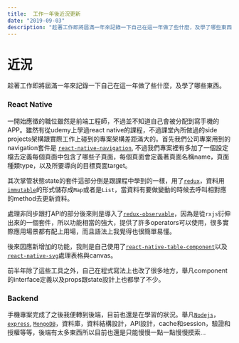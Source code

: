 ```yaml
---
title:  工作一年後近況更新
date: "2019-09-03"
description: "趁著工作即將屆滿一年來記錄一下自己在這一年做了些什麼，及學了哪些東西。"
---
```


# 近況
趁著工作即將屆滿一年來記錄一下自己在這一年做了些什麼，及學了哪些東西。

### React Native
一開始應徵的職位雖然是前端工程師，不過並不知道自己會被分配到寫手機的APP。雖然有從udemy上學過react native的課程，不過課堂內所做過的side projects架構跟實際工作上碰到的專案架構差距滿大的。首先我們公司專案用到的navigation套件是 [`react-native-navigation`](https://github.com/wix/react-native-navigation), 不過我們專案裡有多加了一個設定檔去定義每個頁面中包含了哪些子頁面，每個頁面會定義著頁面名稱name，頁面種類type，以及所要導向的目標頁面target。

其次掌管狀態state的套件這部分倒是跟課程中學到的一樣，用了[`redux`](https://chentsulin.github.io/redux/)，資料用[`immutable`](https://immutable-js.github.io/immutable-js/)的形式儲存成`Map`或者是`List`，當資料有要做變動的時候去呼叫相對應的method去更新資料。

處理非同步跟打API的部分後來則是導入了[`redux-observable`](https://github.com/redux-observable/redux-observable)，因為是從`rxjs`衍伸出來的一個套件，所以功能相當的強大，提供了許多operators可以使用，很多實際應用場景都有配上用場，而且語法上我覺得也很簡單易懂。

後來因應新增加的功能，我則是自己使用了[`react-native-table-component`](https://github.com/Gil2015/react-native-table-component#readme)以及[`react-native-svg`](https://github.com/react-native-community/react-native-svg)處理表格與canvas。

前半年除了這些工具之外，自己在程式寫法上也改了很多地方，舉凡component的interface定義以及props跟state設計上也都學了不少。

### Backend
手機專案完成了之後我便轉到後端，目前也還是在學習的狀況。舉凡[`Nodejs`](https://nodejs.org/en/)，[`express`](https://expressjs.com/), [`MongoDB`](https://www.mongodb.com/)，資料庫，資料結構設計，API設計，cache和session，驗證和授權等等，後端有太多東西所以目前也還是只能慢慢一點一點慢慢摸索...
